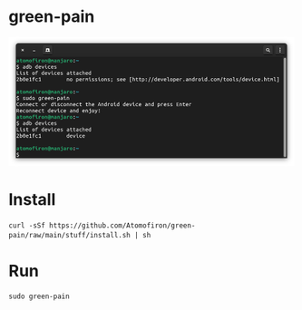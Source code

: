 # green-pain

![screenshot](https://github.com/Atomofiron/green-pain/blob/main/stuff/screenshot.png)

# Install
```curl -sSf https://github.com/Atomofiron/green-pain/raw/main/stuff/install.sh | sh```

# Run
```sudo green-pain```
